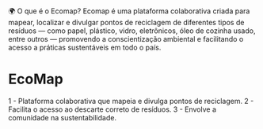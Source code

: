 🌍 O que é o Ecomap?
Ecomap é uma plataforma colaborativa criada para mapear, localizar e divulgar pontos de reciclagem de diferentes tipos de resíduos — como papel, plástico, vidro, eletrônicos, óleo de cozinha usado, entre outros — promovendo a conscientização ambiental e facilitando o acesso a práticas sustentáveis em todo o país.

# EcoMap
1 - Plataforma colaborativa que mapeia e divulga pontos de reciclagem. 
2 - Facilita o acesso ao descarte correto de resíduos. 
3 - Envolve a comunidade na sustentabilidade.
